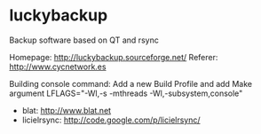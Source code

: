 luckybackup
===========

Backup software based on QT and rsync

Homepage: http://luckybackup.sourceforge.net/
Referer: http://www.cycnetwork.es

Building console command:
Add a new Build Profile and add Make argument LFLAGS="-Wl,-s -mthreads -Wl,-subsystem,console"

- blat: http://www.blat.net
- licielrsync: http://code.google.com/p/licielrsync/
